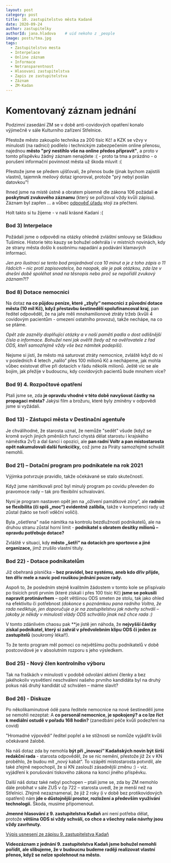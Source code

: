 ```yaml
---
layout: post
category: post
title: 10. zastupitelstvo města Kadaně
date: 2020-09-24
author: zastupitelky
authorId: jana.hladova    # uid nekoho z _people
image: posts/tma.jpg
tags:
  - Zastupitelstvo mesta
  - Interpelace
  - Online záznam
  - Informace
  - Netransparentnost
  - Hlasovani zastupitelstva
  - Zapis ze zastupitelstva
  - Záznam 
  - ZM-Kadan
---
```



# Komentovaný záznam jednání 

Podzimní zasedání ZM se v době anti-covidových opatření konalo výjimečně v sále Kulturního zařízení Střelnice.

Přestože město zakoupilo technika za 200 tisíc Kč! a KZK se vžvy v minulosti (na radnici) podílelo i technickým zabezpečením online přenosu, najednou **město "prý nestihlo vše na online předos připravit"**, a proto v tomto příspěvku žádný záznam nenajdete :( - proto ta tma a prázdno - o porušení informační povinnost města už škoda mluvit :(

Přestože jsme se předem ujišťovali, že přenos bude (jinak bychom zajistili vlastní), tajemník meilový dotaz ignoroval, protože "prý nebyl poslán datovkou"!  

Ihned jsme na místě ústně a obratem písemně dle zákona 106 požádali **o poskytnutí zvukového záznamu** (který se pořizoval vždy kvůli zápisu). 
Záznam byl zapřen ... a vůbec [odpověď úřadu](https://www.mesto-kadan.cz/cs/mestsky-urad/zadosti-o-poskytnuti-informaci-dle-zakona-c-106-1999-sb/) stojí za přečtení.

Holt takto si tu žijeme - v naší krásné Kadani :(


### Bod 3) Interpelace

Požádali jsme o odpovědi na otázky ohledně zvláštní smlouvy se Skládkou Tušimice. Historie této kauzy se bohužel odehrála i v místních novinách, kdy ze strany města došlo k osobnímu napadání a podávání klamavých informací. 

*Jen pro ilustraci se tento bod projednával cca 10 minut a je z toho zápis o 11 řádcích – nic proti zapisovatelce, ba naopak, ale je pak otázkou, zda lze v dnešní době spoléhat snad na těsnopis nebo proč se nepořídil zvukový záznam?!?*


### Bod 8) Dotace nemocnici

Na dotaz **na co půjdou peníze, které „zbyly“ nemocnici z původní dotace města (10 mil Kč), když přestavbu šestinedělí spolufinancoval kraj**, pan ředitel odpověděl, že na jaře měli mnohamilionové ztráty tržeb (kvůli 4 covidovým pacientům - omezení ostatního provozu), takže nechápe, na co se ptáme.

*Opět zde zazněly doplňující otázky a v naší paměti padla o dost odlišnější čísla a informace.
Bohužel není jak ověřit (tedy až na ověřovatele z řad ODS, kteří samozřejmě vždy vše bez námitek podepíší).*

Nejsme si jistí, že město má saturovat ztráty nemocnice, zvláště když do ní v posledních 4 letech „nalilo“ přes 100 milionů Kč a nechápeme, jak mohla vůbec existovat dříve při dotacích v řádu několik milionů. 
Ještě víc se ale bojím, jak přežije v budoucnu, kdy covidových pacientů bude mnohem více? 


### Bod 9) 4. Rozpočtové opatření

Ptali jsme se, zda **je opravdu vhodné v této době navyšovat částky na propagaci města?**
Jakýsi film a brožuru, které byly zmíněny v odpovědi jsme si vyžádali.


### Bod 13) - Zástupci města v Destinační agentuře 

Je chválihodné, že starosta uznal, že nemůže "sedět" všude (když se kromě svých jiných pměnších funcí chystá dělat starostu i krajského náměstka 2v1) a dal šanci i opozici, ale **pan radní Voltr a pan místostarosta opět nakumulovali další funkcičky,** což jsme za Piráty samozřejmě schválit nemohli.

### Bod 21) – Dotační program pro podnikatele na rok 2021

Výjimka potvrzuje pravidlo, takže očekávané se stalo skutečností.

Když jsme námitkovali proč byl minulý program po covidu převeden do pravomoce rady – tak pro flexibilní schvalování.

Nyní je program nastaven opět jen na „oživení památkové zóny“, ale **radním se flexibilita (či spíš „moc“) evidentně zalíbila,** takže v kompetenci rady už zůstal (takto se tvoří vděční voliči). 

Byla „ošetřena" naše námitka na kontrolu bezdlužnosti podnikatelů, ale na druhou stranu zůstal horní limit - **podnikatel s obratem desítky milionů – opravdu potřebuje dotace?**

Zvláště v situaci, kdy **město „šetří“ na dotacích pro sportovce a jiné organizace,** jimž zrušilo vlastní tituly.


### Bod 22) - Dotace podnikatelům

Již obehraná písnička – **bez pravidel, bez systému, aneb kdo dřív přijde, ten dřív mele a navíc pod rouškou jednání pouze rady.**

Aspoň to, že posledním stejně kvalitním žádostem v tomto kole se přispívalo po tisících proti prvním (které získali i přes 100 tisíc Kč) **jsme se pokusili napravit protinávrhem**
 – opět většinou ODS smeten ze stolu, tak jako ohled na efektivitu či potřebnost 
*(dokonce s poznámkou pana radního Voltra, že rada nediktuje, jen doporučuje a je na zastupitelstvu jak návrhy schválí – jakoby je někdy v minulosti vlády ODS schválilo jinak než chce rada :)*

V tomto zdánlivém chaosu pak **je jistě jen náhoda, že **nejvyšší částky získal podnikatel, který si zahrál v předvolebním klipu ODS či jeden ze zastupitelů** (soukromý lékař!).

To že tento program měl pomoci co největšímu počtu podnikatelů v době postcovidové je v absolutním rozporu s jeho výsledkem. 

### Bod 25) - Nový člen kontrolního výboru

Tak na fraškách v minulosti v podobě odvolání aktivní členky a bez jakéhokoliv vysvětlení neschválení našeho prvního kandidáta byl na druhý pokus náš druhý kandidát už schválen – máme slavit?

### Bod 26) - Diskuze

Po několikaminutové ódě pana ředitele nemocnice na nové šestinedělí jsme se nemohli nezeptat: 
A **co personál nemocnice, je spokojený? a co lze říct k mediální ostudě v pořadu 168 hodin?**
(zanedbání péče kvůli podezření na covid)

"Hromadné výpovědi“ ředitel popřel a ke stížnosti se nomůže vyjádřit kvůli očekávané žalobě.

Na náš dotaz zda by nemohla **být při „inovaci“ Kadaňských novin být širší redakční rada** - starosta odpověděl, že se nic nemění, přestože již 2x v KN proběhlo, že budou mít „nový kabát“.
To vzápětí místostarosta potvrdil, ale také zřejmě nepochopil, že si KN zaslouží zásadnější změnu :) - viz. vyjádření k porušování tiskového zákona na konci jiného příspěvku.

Další náš dotaz také nebyl pochopen – ptali jsme se, zda by ZM nemohlo dále probíhat v sále ZUŠ v čp 722 
– starosta  uvedl, že je menší než na Střelnici.
Zřejmě nezaznamenal, že již 2 roky (i v době bez protikovidových opatření) nám **jde o důstojnější prostor, rozložení a především využívání technologií.**
Škoda, musíme připomenout.



**Jmenné hlasování z 9. zastupitelstva Kadaň** ani není potřeba dělat, protože **většina ODS si vždy schválí, co chce a všechny naše návrhy jsou vždy zavrhnuty.** 

[Výpis usnesení ze zápisu 9. zastupitelstva Kadaň](https://www.mesto-kadan.cz/filemanager/files/642685.pdf)

**Videozáznam z jednání 9. zastupitelstva Kadaň jsme bohužel nemohli pořídit, ale slibujeme, že v budoucnu budeme raději realizovat vlastní přenos, když se nelze spolehnout na město.**


